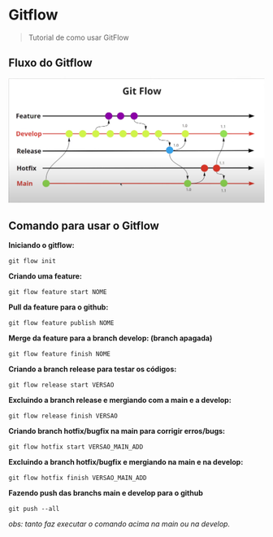 # Gitflow

> Tutorial de como usar GitFlow

## Fluxo do Gitflow
![Fluxo do Gitflow](assets\images\git-flow.png)

## Comando para usar o Gitflow

**Iniciando o gitflow:**
```git
git flow init
```
**Criando uma feature:**
```git
git flow feature start NOME
```
**Pull da feature para o github:**
```git
git flow feature publish NOME
```

**Merge da feature para a branch develop: (branch apagada)**
```git
git flow feature finish NOME
```
**Criando a branch release para testar os códigos:**
```git
git flow release start VERSAO 
```

**Excluindo a branch release e mergiando com a main e a develop:**
```git
git flow release finish VERSAO 
```

**Criando branch hotfix/bugfix na main para corrigir erros/bugs:**
```git
git flow hotfix start VERSAO_MAIN_ADD
```

**Excluindo a branch hotfix/bugfix e mergiando na main e na develop:**
```git
git flow hotfix finish VERSAO_MAIN_ADD
```

**Fazendo push das branchs main e develop para o github**
```git
git push --all
```
*obs: tanto faz executar o comando acima na main ou na develop.*











